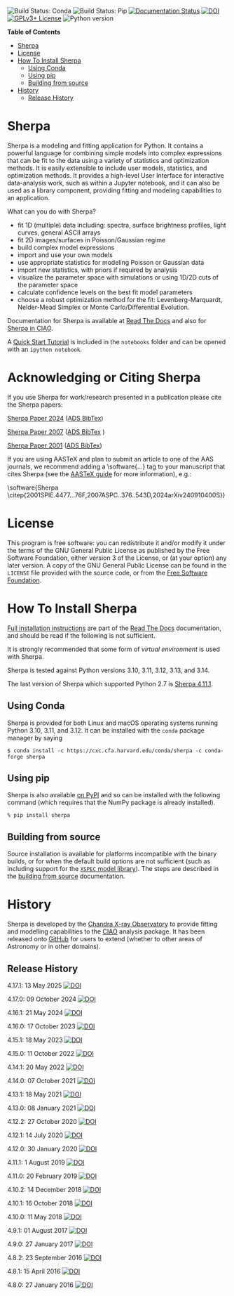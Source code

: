 ![Build Status: Conda](https://github.com/sherpa/sherpa/actions/workflows/ci-conda-workflow.yml/badge.svg)
![Build Status: Pip](https://github.com/sherpa/sherpa/actions/workflows/ci-pip-workflow.yml/badge.svg)
[![Documentation Status](https://readthedocs.org/projects/sherpa/badge/)](https://sherpa.readthedocs.io/)
[![DOI](https://zenodo.org/badge/683/sherpa/sherpa.svg)](https://zenodo.org/badge/latestdoi/683/sherpa/sherpa)
[![GPLv3+ License](https://img.shields.io/badge/license-GPLv3+-blue.svg)](https://www.gnu.org/copyleft/gpl.html)
![Python version](https://img.shields.io/badge/Python-3.10,3.11,3.12,3.13,3.14-green.svg?style=flat)

<!-- TOC *generated with [DocToc](https://github.com/thlorenz/doctoc)* -->
**Table of Contents**

- [Sherpa](#sherpa)
- [License](#license)
- [How To Install Sherpa](#how-to-install-sherpa)
  - [Using Conda](#using-conda)
  - [Using pip](#using-pip)
  - [Building from source](#building-from-source)
- [History](#history)
  - [Release History](#release-history)

<!-- END doctoc generated TOC please keep comment here to allow auto update -->


Sherpa
======

Sherpa is a modeling and fitting application for Python. It contains a
powerful language for combining simple models into complex expressions
that can be fit to the data using a variety of statistics and
optimization methods.  It is easily extensible to include user models,
statistics, and optimization methods.  It provides a high-level User
Interface for interactive data-analysis work, such as within a
Jupyter notebook, and it can also be used as a library component,
providing fitting and modeling capabilities to an application.

What can you do with Sherpa?

- fit 1D (multiple) data including: spectra, surface brightness profiles, light curves, general ASCII arrays
- fit 2D images/surfaces in Poisson/Gaussian regime
- build complex model expressions
- import and use your own models
- use appropriate statistics for modeling Poisson or Gaussian data
- import new statistics, with priors if required by analysis
- visualize the parameter space with simulations or using 1D/2D cuts of the parameter space
- calculate confidence levels on the best fit model parameters
- choose a robust optimization method for the fit: Levenberg-Marquardt, Nelder-Mead Simplex or Monte Carlo/Differential Evolution.

Documentation for Sherpa is available at
[Read The Docs](https://sherpa.readthedocs.io/)
and also for [Sherpa in CIAO](https://cxc.harvard.edu/sherpa/).

A [Quick Start Tutorial](https://nbviewer.ipython.org/github/sherpa/sherpa/tree/main/notebooks/SherpaQuickStart.ipynb)
is included in the `notebooks` folder and can be opened with an `ipython notebook`.

Acknowledging or Citing Sherpa
==============================

If you use Sherpa for work/research presented in a publication please cite the Sherpa papers:

[Sherpa Paper 2024](https://arxiv.org/abs/2409.10400) ([ADS BibTex](https://ui.adsabs.harvard.edu/abs/2024arXiv240910400S/exportcitation))

[Sherpa Paper 2007](https://articles.adsabs.harvard.edu/full/2007ASPC..376..543D) ([ADS BibTex](https://ui.adsabs.harvard.edu/abs/2007ASPC..376..543D/exportcitation) )

[Sherpa Paper 2001](https://arxiv.org/abs/astro-ph/0108426) ([ADS BibTex](https://ui.adsabs.harvard.edu/abs/2001SPIE.4477...76F/exportcitation))

If you are using AASTeX and plan to submit an article to one of the AAS journals, we recommend adding a \software{...} tag to your manuscript that cites Sherpa (see the [AASTeX guide](https://journals.aas.org/aastexguide/) for more information), e.g.:

\software{Sherpa \citep{2001SPIE.4477...76F,2007ASPC..376..543D,2024arXiv240910400S}}

License
=======

This program is free software: you can redistribute it and/or modify it under
the terms of the GNU General Public License as published by the Free Software
Foundation, either version 3 of the License, or (at your option) any later
version. A copy of the GNU General Public License can be found in the
`LICENSE` file provided with the source code, or from the
[Free Software Foundation](https://www.gnu.org/licenses/).

How To Install Sherpa
=====================

[Full installation instructions](https://sherpa.readthedocs.io/en/latest/install.html)
are part of the [Read The Docs](https://sherpa.readthedocs.io/)
documentation, and should be read if the following is not sufficient.

It is strongly recommended that some form of *virtual environment* is
used with Sherpa.

Sherpa is tested against Python versions 3.10, 3.11, 3.12, 3.13, and 3.14.

The last version of Sherpa which supported Python 2.7 is
[Sherpa 4.11.1](https://doi.org/10.5281/zenodo.3358134).

Using Conda
--------------

Sherpa is provided for both Linux and macOS operating systems running
Python 3.10, 3.11, and 3.12. It can be installed with the `conda`
package manager by saying

    $ conda install -c https://cxc.cfa.harvard.edu/conda/sherpa -c conda-forge sherpa

Using pip
---------

Sherpa is also available
[on PyPI](https://pypi.python.org/pypi/sherpa) and so can be installed
with the following command (which requires that the NumPy package is
already installed).

    % pip install sherpa

Building from source
--------------------

Source installation is available for platforms incompatible with the
binary builds, or for when the default build options are not sufficient
(such as including support for the
[`XSPEC` model library](https://heasarc.gsfc.nasa.gov/xanadu/xspec/)).
The steps are described in the
[building from source](https://sherpa.readthedocs.io/en/latest/install.html#building-from-source)
documentation.

History
=======

Sherpa is developed by the [Chandra X-ray
Observatory](https://chandra.harvard.edu/) to provide fitting and modelling
capabilities to the [CIAO](https://cxc.harvard.edu/ciao/) analysis package. It
has been released onto [GitHub](https://github.com/sherpa/sherpa) for users to
extend (whether to other areas of Astronomy or in other domains).

Release History
---------------

4.17.1: 13 May 2025 [![DOI](https://zenodo.org/badge/DOI/10.5281/zenodo.15397764.svg)](https://doi.org/10.5281/zenodo.15397764)

4.17.0: 09 October 2024 [![DOI](https://zenodo.org/badge/DOI/10.5281/zenodo.13909532.svg)](https://doi.org/10.5281/zenodo.13909532)

4.16.1: 21 May 2024 [![DOI](https://zenodo.org/badge/DOI/10.5281/zenodo.11236879.svg)](https://doi.org/10.5281/zenodo.11236879)

4.16.0: 17 October 2023 [![DOI](https://zenodo.org/badge/DOI/10.5281/zenodo.825839.svg)](https://doi.org/10.5281/zenodo.825839)

4.15.1: 18 May 2023 [![DOI](https://zenodo.org/badge/DOI/10.5281/zenodo.7948720.svg)](https://doi.org/10.5281/zenodo.7948720)

4.15.0: 11 October 2022 [![DOI](https://zenodo.org/badge/DOI/10.5281/zenodo.7186379.svg)](https://doi.org/10.5281/zenodo.7186379)

4.14.1: 20 May 2022 [![DOI](https://zenodo.org/badge/DOI/10.5281/zenodo.6567264.svg)](https://doi.org/10.5281/zenodo.6567264)

4.14.0: 07 October 2021 [![DOI](https://zenodo.org/badge/DOI/10.5281/zenodo.5554957.svg)](https://doi.org/10.5281/zenodo.5554957)

4.13.1: 18 May 2021 [![DOI](https://zenodo.org/badge/DOI/10.5281/zenodo.4770623.svg)](https://doi.org/10.5281/zenodo.4770623)

4.13.0: 08 January 2021 [![DOI](https://zenodo.org/badge/DOI/10.5281/zenodo.4428938.svg)](https://doi.org/10.5281/zenodo.4428938)

4.12.2: 27 October 2020 [![DOI](https://zenodo.org/badge/DOI/10.5281/zenodo.4141888.svg)](https://doi.org/10.5281/zenodo.4141888)

4.12.1: 14 July 2020 [![DOI](https://zenodo.org/badge/DOI/10.5281/zenodo.3944985.svg)](https://doi.org/10.5281/zenodo.3944985)

4.12.0: 30 January 2020 [![DOI](https://zenodo.org/badge/DOI/10.5281/zenodo.3631574.svg)](https://doi.org/10.5281/zenodo.3631574)

4.11.1: 1 August 2019 [![DOI](https://zenodo.org/badge/DOI/10.5281/zenodo.3358134.svg)](https://doi.org/10.5281/zenodo.3358134)

4.11.0: 20 February 2019 [![DOI](https://zenodo.org/badge/DOI/10.5281/zenodo.2573885.svg)](https://doi.org/10.5281/zenodo.2573885)

4.10.2: 14 December 2018 [![DOI](https://zenodo.org/badge/DOI/10.5281/zenodo.2275738.svg)](https://doi.org/10.5281/zenodo.2275738)

4.10.1: 16 October 2018 [![DOI](https://zenodo.org/badge/DOI/10.5281/zenodo.1463962.svg)](https://doi.org/10.5281/zenodo.1463962)

4.10.0: 11 May 2018 [![DOI](https://zenodo.org/badge/DOI/10.5281/zenodo.1245678.svg)](https://doi.org/10.5281/zenodo.1245678)

4.9.1: 01 August 2017 [![DOI](https://zenodo.org/badge/DOI/10.5281/zenodo.838686.svg)](https://doi.org/10.5281/zenodo.838686)

4.9.0: 27 January 2017 [![DOI](https://zenodo.org/badge/DOI/10.5281/zenodo.260416.svg)](https://doi.org/10.5281/zenodo.260416)

4.8.2: 23 September 2016 [![DOI](https://zenodo.org/badge/DOI/10.5281/zenodo.154744.svg)](https://doi.org/10.5281/zenodo.154744)

4.8.1: 15 April 2016 [![DOI](https://zenodo.org/badge/doi/10.5281/zenodo.49832.svg)](https://doi.org/10.5281/zenodo.49832)

4.8.0: 27 January 2016 [![DOI](https://zenodo.org/badge/doi/10.5281/zenodo.45243.svg)](https://doi.org/10.5281/zenodo.45243)
